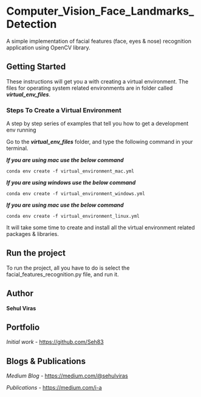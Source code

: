 # Computer_Vision_Face_Landmarks_Detection
A simple implementation of facial features (face, eyes &amp; nose) recognition application using OpenCV library. 

## Getting Started

These instructions will get you a with creating a virtual environment. The files for operating system related environments are in folder called ***virtual_env_files***.


### Steps To Create a Virtual Environment

A step by step series of examples that tell you how to get a development env running

Go to the ***virtual_env_files*** folder, and type the following command in your terminal. 

***If you are using mac use the below command***

```
conda env create -f virtual_environment_mac.yml
```

***If you are using windows use the below command***

```
conda env create -f virtual_environment_windows.yml
```

***If you are using mac use the below command***

```
conda env create -f virtual_environment_linux.yml
```

It will take some time to create and install all the virtual environment related packages & libraries. 


## Run the project

To run the project, all you have to do is select the facial_features_recognition.py file, and run it. 



## Author

**Sehul Viras**

## Portfolio
*Initial work* - https://github.com/Seh83


## Blogs & Publications
*Medium Blog* - https://medium.com/@sehulviras

*Publications* - https://medium.com/i-a


